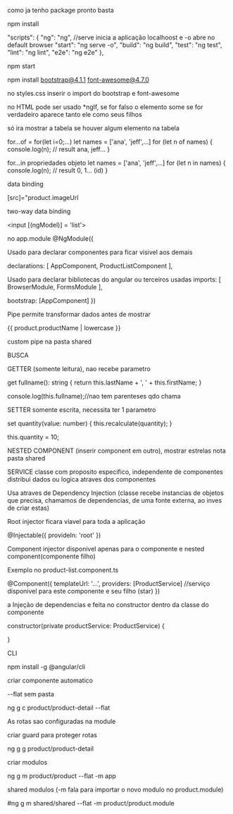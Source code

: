 como ja tenho package pronto basta

npm install

"scripts": {
    "ng": "ng",
    //serve inicia a aplicação localhoost e -o abre no default browser
    "start": "ng serve -o",
    "build": "ng build",
    "test": "ng test",
    "lint": "ng lint",
    "e2e": "ng e2e"
  },

npm start

npm install bootstrap@4.1.1 font-awesome@4.7.0

no styles.css inserir o import do bootstrap e font-awesome


no HTML pode ser usado *ngIf, se for falso o elemento some se for verdadeiro aparece tanto ele como seus filhos

<table class='table' *ngIf = 'products && products.lenght'>
  
só ira mostrar a tabela se houver algum elemento na tabela

for...of = for(let i=0;...)
let names = ['ana', 'jeff',...]
for (let n of names) {
  console.log(n); // result ana, jeff...
}

for...in propriedades objeto
let names = ['ana', 'jeff',...]
for (let n in names) {
  console.log(n); // result 0, 1... (id)
}

data binding

[src]="product.imageUrl

two-way data binding

<input [(ngModel)] = 'list'>

no app.module
@NgModule({

  Usado para declarar componentes para ficar visivel aos demais
  
  declarations: [
    AppComponent,
    ProductListComponent
  ],
  
  Usado para declarar bibliotecas do angular ou terceiros usadas
  imports: [
    BrowserModule,
    FormsModule
  ],
  
  bootstrap: [AppComponent]
})

Pipe permite transformar dados antes de mostrar

{{ product.productName | lowercase }}

custom pipe na pasta shared


BUSCA

GETTER (somente leitura), nao recebe parametro

get fullname(): string {
  return this.lastName + ', ' + this.firstName;
}

console.log(this.fullname);//nao tem parenteses qdo chama

SETTER somente escrita, necessita ter 1 parametro

set quantity(value: number) {
  this.recalculate(quantity);
}

this.quantity = 10;

NESTED COMPONENT (inserir component em outro), mostrar estrelas nota pasta shared

SERVICE classe com proposito especifico, independente de componentes
distribui dados ou logica atraves dos componentes

Usa atraves de Dependency Injection (classe recebe instancias de objetos
que precisa, chamamos de dependencias, de uma fonte externa, ao inves de criar estas)

Root injector ficara viavel para toda a aplicação

@Injectable({
  provideIn: 'root'
})

Component injector disponivel apenas para o componente e nested component(componente filho)

Exemplo no product-list.component.ts

@Component({
  templateUrl: '...',
  providers: [ProductService] //serviço disponivel para este componente e seu filho (star)
})

a Injeção de dependencias e feita no constructor dentro da classe do componente

constructor(private productService: ProductService) {

  }

CLI

npm install -g @angular/cli

criar componente automatico

--flat sem pasta

ng g c product/product-detail --flat

As rotas sao configuradas na module

 criar guard para proteger rotas
 
ng g g product/product-detail

 criar modulos
 
ng g m product/product --flat -m app

shared modulos  (-m fala para importar o novo modulo no product.module)

#ng g m shared/shared --flat -m product/product.module
